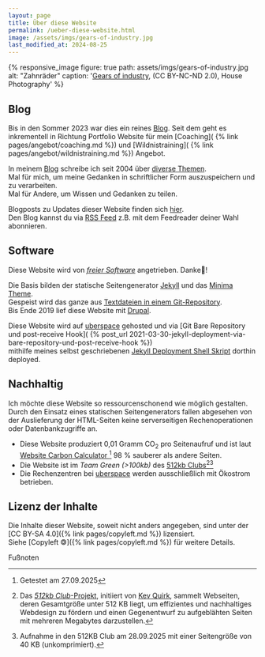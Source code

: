 ```yaml
---
layout: page
title: Über diese Website 
permalink: /ueber-diese-website.html
image: /assets/imgs/gears-of-industry.jpg
last_modified_at: 2024-08-25
---
```

{% responsive_image figure: true 
path: assets/imgs/gears-of-industry.jpg 
alt: "Zahnräder" 
caption: '<a href="https://www.flickr.com/photos/housephotography/953871961/">Gears of industry</a>, 
(CC BY-NC-ND 2.0), House Photography' %}
## Blog

Bis in den Sommer 2023 war dies ein reines [Blog](/blog/). 
Seit dem geht es inkrementell in Richtung Portfolio Website für mein [Coaching](
{% link pages/angebot/coaching.md %})
und [Wildnistraining]( 
{% link pages/angebot/wildnistraining.md %})
Angebot.  

In meinem [Blog](/blog/) schreibe ich seit 2004 über [diverse Themen](/themen).     
Mal für mich, um meine Gedanken in schriftlicher Form auszuspeichern
und zu verarbeiten.     
Mal für Andere, um Wissen und Gedanken zu teilen.

Blogposts zu Updates dieser Website finden sich [hier](/thema/netzaffe).   
Den Blog kannst du via [RSS Feed](/feed.xml) 
z.B. mit dem Feedreader deiner Wahl abonnieren.

## Software

Diese Website wird von [*freier Software*](/thema/open-source/) angetrieben. Danke🙏!   

Die Basis bilden der statische Seitengenerator [Jekyll](/thema/jekyll/)
und das [Minima Theme](https://github.com/jekyll/minima).   
Gespeist wird das ganze aus [Textdateien in einem Git-Repository](
https://github.com/fl3a/florian.latzel.io).  
Bis Ende 2019 lief diese Website mit [Drupal](/thema/drupal/).

Diese Website wird auf [uberspace](https://uberspace.de) gehosted
und via [Git Bare Repository und post-receive Hook](
{% post_url 2021-03-30-jekyll-deployment-via-bare-repository-und-post-receive-hook %})   
mithilfe meines selbst geschriebenen [Jekyll Deployment Shell Skript](
https://github.com/fl3a/jekyll_deployment) dorthin deployed.

## Nachhaltig

Ich möchte diese Website so ressourcenschonend wie möglich gestalten. 
Durch den Einsatz eines statischen Seitengenerators fallen abgesehen von der Auslieferung der HTML-Seiten 
keine serverseitigen Rechenoperationen oder Datenbankzugriffe an.

- Diese Website produziert 0,01 Gramm CO<sub>2</sub> pro Seitenaufruf 
und ist laut [Website Carbon Calculator ](
https://www.websitecarbon.com/website/florian-latzel-io/)[^test_date] 
98 % sauberer als andere Seiten. 
- Die Website ist im *Team Green (>100kb)* des [512kb Clubs](https://512kb.club/)[^512][^test_date_512]  
- Die Rechenzentren bei [uberspace](
https://uberspace.de) werden ausschließlich mit Ökostrom betrieben.

## Lizenz der Inhalte

Die Inhalte dieser Website, soweit nicht anders angegeben, 
sind unter der [CC BY-SA 4.0]({% link pages/copyleft.md %}) 
lizensiert.      
Siehe [Copyleft 🄯]({% link pages/copyleft.md %}) für weitere Details.

Fußnoten

[^test_date]: Getestet am 27.09.2025
[^test_date_512]: Aufnahme in den 512KB Club am 28.09.2025 mit einer Seitengröße von 40 KB (unkomprimiert).
[^512]: Das [*512kb Club*-Projekt](https://512kb.club/), initiiert von [Kev Quirk](https://kevquirk.com), 
    sammelt Webseiten, deren Gesamtgröße unter 512 KB liegt, um effizientes und nachhaltiges Webdesign zu fördern
    und einen Gegenentwurf zu aufgeblähten Seiten mit mehreren Megabytes darzustellen. 
